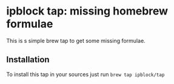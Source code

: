 # ipblock tap: missing homebrew formulae

This is s simple brew tap to get some missing formulae.

## Installation

To install this tap in your sources just run `brew tap ipblock/tap`
